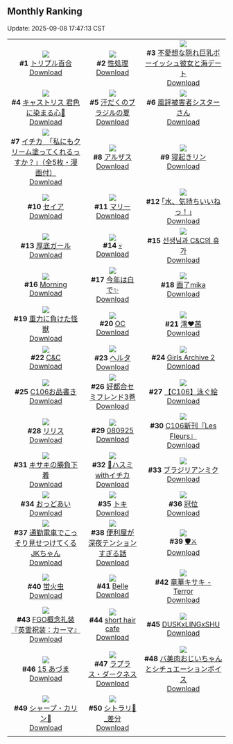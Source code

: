 ## Monthly Ranking
Update: 2025-09-08 17:47:13 CST

|      |      |      |
| :----: | :----: | :----: |
| ![](https://i.pixiv.re/c/240x480/img-master/img/2025/08/11/00/00/07/133730188_p0_master1200.jpg)<br>**#1** [トリプル百合](https://www.pixiv.net/artworks/133730188)<br>[Download](https://i.pixiv.re/img-original/img/2025/08/11/00/00/07/133730188_p0.png) | ![](https://i.pixiv.re/c/240x480/img-master/img/2025/08/11/19/18/46/133759658_p0_master1200.jpg)<br>**#2** [性処理](https://www.pixiv.net/artworks/133759658)<br>[Download](https://i.pixiv.re/img-original/img/2025/08/11/19/18/46/133759658_p0.png) | ![](https://i.pixiv.re/c/240x480/img-master/img/2025/08/11/00/06/00/133730985_p0_master1200.jpg)<br>**#3** [不愛想な隠れ巨乳ボーイッシュ彼女と海デート](https://www.pixiv.net/artworks/133730985)<br>[Download](https://i.pixiv.re/img-original/img/2025/08/11/00/06/00/133730985_p0.jpg) |
| ![](https://i.pixiv.re/c/240x480/img-master/img/2025/08/11/22/52/25/133756805_p0_master1200.jpg)<br>**#4** [キャストリス 君色に染まる心💜](https://www.pixiv.net/artworks/133756805)<br>[Download](https://i.pixiv.re/img-original/img/2025/08/11/22/52/25/133756805_p0.jpg) | ![](https://i.pixiv.re/c/240x480/img-master/img/2025/08/11/00/00/08/133730199_p0_master1200.jpg)<br>**#5** [汗だくのブラジルの夏](https://www.pixiv.net/artworks/133730199)<br>[Download](https://i.pixiv.re/img-original/img/2025/08/11/00/00/08/133730199_p0.png) | ![](https://i.pixiv.re/c/240x480/img-master/img/2025/08/11/20/03/13/133761583_p0_master1200.jpg)<br>**#6** [風評被害者シスターさん](https://www.pixiv.net/artworks/133761583)<br>[Download](https://i.pixiv.re/img-original/img/2025/08/11/20/03/13/133761583_p0.png) |
| ![](https://i.pixiv.re/c/240x480/img-master/img/2025/08/10/11/00/11/133701916_p0_master1200.jpg)<br>**#7** [イチカ　「私にもクリーム塗ってくれるっすか？」（全5枚・漫画付）](https://www.pixiv.net/artworks/133701916)<br>[Download](https://i.pixiv.re/img-original/img/2025/08/10/11/00/11/133701916_p0.jpg) | ![](https://i.pixiv.re/c/240x480/img-master/img/2025/08/11/19/00/19/133758908_p0_master1200.jpg)<br>**#8** [アルザス](https://www.pixiv.net/artworks/133758908)<br>[Download](https://i.pixiv.re/img-original/img/2025/08/11/19/00/19/133758908_p0.jpg) | ![](https://i.pixiv.re/c/240x480/img-master/img/2025/08/11/19/39/08/133760437_p0_master1200.jpg)<br>**#9** [寝起きリン](https://www.pixiv.net/artworks/133760437)<br>[Download](https://i.pixiv.re/img-original/img/2025/08/11/19/39/08/133760437_p0.png) |
| ![](https://i.pixiv.re/c/240x480/img-master/img/2025/08/11/15/03/12/133751283_p0_master1200.jpg)<br>**#10** [セイア](https://www.pixiv.net/artworks/133751283)<br>[Download](https://i.pixiv.re/img-original/img/2025/08/11/15/03/12/133751283_p0.png) | ![](https://i.pixiv.re/c/240x480/img-master/img/2025/08/11/02/19/46/133735441_p0_master1200.jpg)<br>**#11** [マリー](https://www.pixiv.net/artworks/133735441)<br>[Download](https://i.pixiv.re/img-original/img/2025/08/11/02/19/46/133735441_p0.jpg) | ![](https://i.pixiv.re/c/240x480/img-master/img/2025/08/11/17/09/24/133754864_p0_master1200.jpg)<br>**#12** [｢水、気持ちいいねっ！｣](https://www.pixiv.net/artworks/133754864)<br>[Download](https://i.pixiv.re/img-original/img/2025/08/11/17/09/24/133754864_p0.jpg) |
| ![](https://i.pixiv.re/c/240x480/img-master/img/2025/08/11/19/50/04/133760833_p0_master1200.jpg)<br>**#13** [厚底ガール](https://www.pixiv.net/artworks/133760833)<br>[Download](https://i.pixiv.re/img-original/img/2025/08/11/19/50/04/133760833_p0.png) | ![](https://i.pixiv.re/c/240x480/img-master/img/2025/08/11/03/53/20/133737173_p0_master1200.jpg)<br>**#14** [💀](https://www.pixiv.net/artworks/133737173)<br>[Download](https://i.pixiv.re/img-original/img/2025/08/11/03/53/20/133737173_p0.jpg) | ![](https://i.pixiv.re/c/240x480/img-master/img/2025/08/11/13/11/53/133748210_p0_master1200.jpg)<br>**#15** [선생님과 C&C의 휴가](https://www.pixiv.net/artworks/133748210)<br>[Download](https://i.pixiv.re/img-original/img/2025/08/11/13/11/53/133748210_p0.jpg) |
| ![](https://i.pixiv.re/c/240x480/img-master/img/2025/08/10/12/49/12/133690377_p0_master1200.jpg)<br>**#16** [Morning](https://www.pixiv.net/artworks/133690377)<br>[Download](https://i.pixiv.re/img-original/img/2025/08/10/12/49/12/133690377_p0.png) | ![](https://i.pixiv.re/c/240x480/img-master/img/2025/08/11/15/00/55/133751214_p0_master1200.jpg)<br>**#17** [今年は白で✨](https://www.pixiv.net/artworks/133751214)<br>[Download](https://i.pixiv.re/img-original/img/2025/08/11/15/00/55/133751214_p0.jpg) | ![](https://i.pixiv.re/c/240x480/img-master/img/2025/08/11/21/04/24/133764429_p0_master1200.jpg)<br>**#18** [画了mika](https://www.pixiv.net/artworks/133764429)<br>[Download](https://i.pixiv.re/img-original/img/2025/08/11/21/04/24/133764429_p0.jpg) |
| ![](https://i.pixiv.re/c/240x480/img-master/img/2025/08/10/00/02/22/133687519_p0_master1200.jpg)<br>**#19** [重力に負けた怪獣](https://www.pixiv.net/artworks/133687519)<br>[Download](https://i.pixiv.re/img-original/img/2025/08/10/00/02/22/133687519_p0.jpg) | ![](https://i.pixiv.re/c/240x480/img-master/img/2025/08/11/00/00/15/133730262_p0_master1200.jpg)<br>**#20** [OC](https://www.pixiv.net/artworks/133730262)<br>[Download](https://i.pixiv.re/img-original/img/2025/08/11/00/00/15/133730262_p0.jpg) | ![](https://i.pixiv.re/c/240x480/img-master/img/2025/08/11/15/29/37/133751951_p0_master1200.jpg)<br>**#21** [澪❤️茜](https://www.pixiv.net/artworks/133751951)<br>[Download](https://i.pixiv.re/img-original/img/2025/08/11/15/29/37/133751951_p0.jpg) |
| ![](https://i.pixiv.re/c/240x480/img-master/img/2025/08/12/00/57/23/133775243_p0_master1200.jpg)<br>**#22** [C&C](https://www.pixiv.net/artworks/133775243)<br>[Download](https://i.pixiv.re/img-original/img/2025/08/12/00/57/23/133775243_p0.png) | ![](https://i.pixiv.re/c/240x480/img-master/img/2025/08/12/04/13/34/133779500_p0_master1200.jpg)<br>**#23** [ヘルタ](https://www.pixiv.net/artworks/133779500)<br>[Download](https://i.pixiv.re/img-original/img/2025/08/12/04/13/34/133779500_p0.png) | ![](https://i.pixiv.re/c/240x480/img-master/img/2025/08/12/00/00/30/133772745_p0_master1200.jpg)<br>**#24** [Girls Archive 2](https://www.pixiv.net/artworks/133772745)<br>[Download](https://i.pixiv.re/img-original/img/2025/08/12/00/00/30/133772745_p0.jpg) |
| ![](https://i.pixiv.re/c/240x480/img-master/img/2025/08/11/08/19/21/133732050_p0_master1200.jpg)<br>**#25** [C106お品書き](https://www.pixiv.net/artworks/133732050)<br>[Download](https://i.pixiv.re/img-original/img/2025/08/11/08/19/21/133732050_p0.png) | ![](https://i.pixiv.re/c/240x480/img-master/img/2025/08/10/00/34/21/133689142_p0_master1200.jpg)<br>**#26** [好都合セミフレンド3巻](https://www.pixiv.net/artworks/133689142)<br>[Download](https://i.pixiv.re/img-original/img/2025/08/10/00/34/21/133689142_p0.jpg) | ![](https://i.pixiv.re/c/240x480/img-master/img/2025/08/09/00/00/32/133646178_p0_master1200.jpg)<br>**#27** [【C106】泳ぐ絵](https://www.pixiv.net/artworks/133646178)<br>[Download](https://i.pixiv.re/img-original/img/2025/08/09/00/00/32/133646178_p0.jpg) |
| ![](https://i.pixiv.re/c/240x480/img-master/img/2025/08/09/00/00/09/133646018_p0_master1200.jpg)<br>**#28** [リリス](https://www.pixiv.net/artworks/133646018)<br>[Download](https://i.pixiv.re/img-original/img/2025/08/09/00/00/09/133646018_p0.jpg) | ![](https://i.pixiv.re/c/240x480/img-master/img/2025/08/09/11/03/40/133660458_p0_master1200.jpg)<br>**#29** [080925](https://www.pixiv.net/artworks/133660458)<br>[Download](https://i.pixiv.re/img-original/img/2025/08/09/11/03/40/133660458_p0.jpg) | ![](https://i.pixiv.re/c/240x480/img-master/img/2025/08/11/00/10/51/133731205_p0_master1200.jpg)<br>**#30** [C106新刊『Les Fleurs』](https://www.pixiv.net/artworks/133731205)<br>[Download](https://i.pixiv.re/img-original/img/2025/08/11/00/10/51/133731205_p0.png) |
| ![](https://i.pixiv.re/c/240x480/img-master/img/2025/08/12/00/00/13/133772628_p0_master1200.jpg)<br>**#31** [キサキの勝負下着](https://www.pixiv.net/artworks/133772628)<br>[Download](https://i.pixiv.re/img-original/img/2025/08/12/00/00/13/133772628_p0.jpg) | ![](https://i.pixiv.re/c/240x480/img-master/img/2025/08/12/01/27/09/133776222_p0_master1200.jpg)<br>**#32** [👙ハスミwithイチカ](https://www.pixiv.net/artworks/133776222)<br>[Download](https://i.pixiv.re/img-original/img/2025/08/12/01/27/09/133776222_p0.png) | ![](https://i.pixiv.re/c/240x480/img-master/img/2025/08/10/00/00/09/133686962_p0_master1200.jpg)<br>**#33** [ブラジリアンミク](https://www.pixiv.net/artworks/133686962)<br>[Download](https://i.pixiv.re/img-original/img/2025/08/10/00/00/09/133686962_p0.png) |
| ![](https://i.pixiv.re/c/240x480/img-master/img/2025/08/10/00/01/15/133687348_p0_master1200.jpg)<br>**#34** [おっどあい](https://www.pixiv.net/artworks/133687348)<br>[Download](https://i.pixiv.re/img-original/img/2025/08/10/00/01/15/133687348_p0.png) | ![](https://i.pixiv.re/c/240x480/img-master/img/2025/08/13/00/00/09/133811566_p0_master1200.jpg)<br>**#35** [トキ](https://www.pixiv.net/artworks/133811566)<br>[Download](https://i.pixiv.re/img-original/img/2025/08/13/00/00/09/133811566_p0.jpg) | ![](https://i.pixiv.re/c/240x480/img-master/img/2025/08/11/03/32/05/133736855_p0_master1200.jpg)<br>**#36** [冠位](https://www.pixiv.net/artworks/133736855)<br>[Download](https://i.pixiv.re/img-original/img/2025/08/11/03/32/05/133736855_p0.jpg) |
| ![](https://i.pixiv.re/c/240x480/img-master/img/2025/08/11/20/02/10/133761543_p0_master1200.jpg)<br>**#37** [通勤電車でこっそり見せつけてくるJKちゃん](https://www.pixiv.net/artworks/133761543)<br>[Download](https://i.pixiv.re/img-original/img/2025/08/11/20/02/10/133761543_p0.jpg) | ![](https://i.pixiv.re/c/240x480/img-master/img/2025/08/10/00/00/22/133687099_p0_master1200.jpg)<br>**#38** [便利屋が深夜テンションすぎる話](https://www.pixiv.net/artworks/133687099)<br>[Download](https://i.pixiv.re/img-original/img/2025/08/10/00/00/22/133687099_p0.jpg) | ![](https://i.pixiv.re/c/240x480/img-master/img/2025/08/09/00/00/05/133645979_p0_master1200.jpg)<br>**#39** [🛡️⚔](https://www.pixiv.net/artworks/133645979)<br>[Download](https://i.pixiv.re/img-original/img/2025/08/09/00/00/05/133645979_p0.png) |
| ![](https://i.pixiv.re/c/240x480/img-master/img/2025/08/12/00/00/02/133772522_p0_master1200.jpg)<br>**#40** [蛍火虫](https://www.pixiv.net/artworks/133772522)<br>[Download](https://i.pixiv.re/img-original/img/2025/08/12/00/00/02/133772522_p0.png) | ![](https://i.pixiv.re/c/240x480/img-master/img/2025/08/10/15/00/06/133708450_p0_master1200.jpg)<br>**#41** [Belle](https://www.pixiv.net/artworks/133708450)<br>[Download](https://i.pixiv.re/img-original/img/2025/08/10/15/00/06/133708450_p0.jpg) | ![](https://i.pixiv.re/c/240x480/img-master/img/2025/08/09/13/00/04/133663563_p0_master1200.jpg)<br>**#42** [竜華キサキ - Terror](https://www.pixiv.net/artworks/133663563)<br>[Download](https://i.pixiv.re/img-original/img/2025/08/09/13/00/04/133663563_p0.jpg) |
| ![](https://i.pixiv.re/c/240x480/img-master/img/2025/08/13/07/00/58/133821085_p0_master1200.jpg)<br>**#43** [FGO概念礼装『英霊祝装：カーマ』](https://www.pixiv.net/artworks/133821085)<br>[Download](https://i.pixiv.re/img-original/img/2025/08/13/07/00/58/133821085_p0.jpg) | ![](https://i.pixiv.re/c/240x480/img-master/img/2025/08/11/14/27/13/133750241_p0_master1200.jpg)<br>**#44** [short hair cafe](https://www.pixiv.net/artworks/133750241)<br>[Download](https://i.pixiv.re/img-original/img/2025/08/11/14/27/13/133750241_p0.jpg) | ![](https://i.pixiv.re/c/240x480/img-master/img/2025/08/11/12/25/36/133746999_p0_master1200.jpg)<br>**#45** [DUSKxLINGxSHU](https://www.pixiv.net/artworks/133746999)<br>[Download](https://i.pixiv.re/img-original/img/2025/08/11/12/25/36/133746999_p0.jpg) |
| ![](https://i.pixiv.re/c/240x480/img-master/img/2025/08/11/19/35/23/133760302_p0_master1200.jpg)<br>**#46** [15 あづま](https://www.pixiv.net/artworks/133760302)<br>[Download](https://i.pixiv.re/img-original/img/2025/08/11/19/35/23/133760302_p0.jpg) | ![](https://i.pixiv.re/c/240x480/img-master/img/2025/08/13/00/00/08/133811563_p0_master1200.jpg)<br>**#47** [ラプラス・ダークネス](https://www.pixiv.net/artworks/133811563)<br>[Download](https://i.pixiv.re/img-original/img/2025/08/13/00/00/08/133811563_p0.png) | ![](https://i.pixiv.re/c/240x480/img-master/img/2025/08/11/00/00/57/133730515_p0_master1200.jpg)<br>**#48** [バ美肉おじいちゃんとシチュエーションボイス](https://www.pixiv.net/artworks/133730515)<br>[Download](https://i.pixiv.re/img-original/img/2025/08/11/00/00/57/133730515_p0.jpg) |
| ![](https://i.pixiv.re/c/240x480/img-master/img/2025/08/09/01/08/21/133649194_p0_master1200.jpg)<br>**#49** [シャープ・カリン🖤](https://www.pixiv.net/artworks/133649194)<br>[Download](https://i.pixiv.re/img-original/img/2025/08/09/01/08/21/133649194_p0.png) | ![](https://i.pixiv.re/c/240x480/img-master/img/2025/08/10/01/03/04/133690237_p0_master1200.jpg)<br>**#50** [シトラリ🎨_差分](https://www.pixiv.net/artworks/133690237)<br>[Download](https://i.pixiv.re/img-original/img/2025/08/10/01/03/04/133690237_p0.jpg) |
|      |

